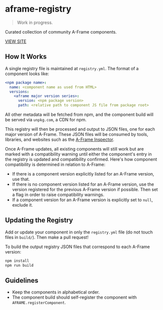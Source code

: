 # aframe-registry

> Work in progress.

Curated collection of community A-Frame components.

[VIEW SITE](https://aframevr.github.io/aframe-registry/)

## How It Works

A single registry file is maintained at `registry.yml`. The format of a component looks like:

```yml
<npm package name>:
  name: <component name as used from HTML>
  versions:
    <aframe major version series>:
      version: <npm package version>
      path: <relative path to component JS file from package root>
```

All other metadata will be fetched from npm, and the component build will be
served via `unpkg.com`, a CDN for npm.

This registry will then be processed and output to JSON files, one for each
major version of A-Frame. These JSON files will be consumed by tools,
libraries, and websites such as the [A-Frame
Inspector](https://github.com/aframevr/aframe-inspector).

Once A-Frame updates, all existing components will still work but are marked
with a compatibility warning until either the component's entry in the registry
is updated and compatibility confirmed. Here's how component compatibility is
determined in relation to A-Frame:

- If there is a component version explicitly listed for an A-Frame version, use that.
- If there is no component version listed for an A-Frame version, use the
  version registered for the previous A-Frame version if possible. Then set a
  flag in order to raise compatibility warnings.
- If a component version for an A-Frame version is explicitly set to `null`,
  exclude it.

## Updating the Registry

Add or update your component in only the `registry.yml` file (do not touch
files in `build/`). Then make a pull request!

To build the output registry JSON files that correspond to each A-Frame version:

```bash
npm install
npm run build
```

## Guidelines

- Keep the components in alphabetical order.
- The component build should self-register the component with `AFRAME.registerComponent`.
